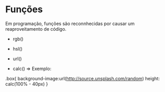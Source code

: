# Funções

Em programação, funções são reconnhecidas por causar um reaproveitamento de código.

* rgb()
* hsl()
* url()

* calc()  => Exemplo:

.box{
    background-image:url(http://source.unsplash.com/random)
    height: calc(100% - 40px)
}
